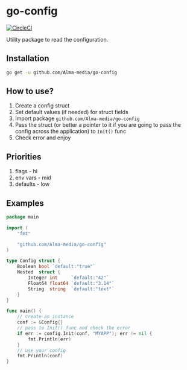 # go-config

[![CircleCI](https://circleci.com/gh/Alma-media/go-config.svg?style=shield)](https://circleci.com/gh/Alma-media/go-config)

Utility package to read the configuration.

## Installation
```sh
go get -u github.com/Alma-media/go-config
```

## How to use?
1. Create a config struct
2. Set default values (if needed) for struct fields
3. Import package `github.com/Alma-media/go-config`
4. Pass the struct (or better a pointer to it if you are going to pass the config across the application) to `Init()` func
5. Check error and enjoy

## Priorities
1. flags - hi
2. env vars - mid
3. defaults - low

## Examples
```go
package main

import (
	"fmt"

	"github.com/Alma-media/go-config"
)

type Config struct {
	Boolean bool `default:"true"`
	Nested  struct {
		Integer int     `default:"42"`
		Float64 float64 `default:"3.14"`
		String  string  `default:"text"`
	}
}

func main() {
	// create an instance
	conf := &Config{}
	// pass to Init() func and check the error
	if err := config.Init(conf, "MYAPP"); err != nil {
		fmt.Println(err)
	}
	// use your config
	fmt.Println(conf)
}
```
